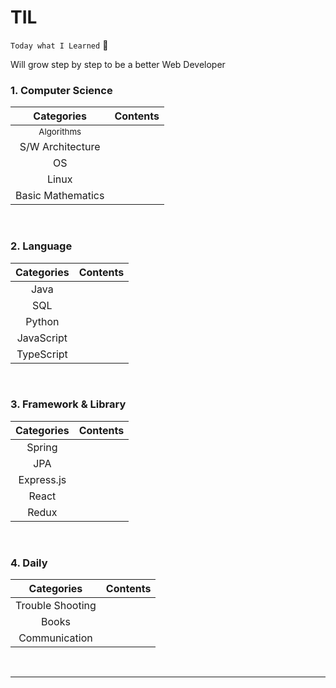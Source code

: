 # TIL

`Today what I Learned` :muscle:

Will grow step by step to be a better Web Developer

### **1. Computer Science**

|      Categories       | Contents |
| :-------------------: | -------- |
| <sub>Algorithms</sub> |          |
|   S/W Architecture    |          |
|          OS           |          |
|         Linux         |          |
|   Basic Mathematics   |          |

<br>

### **2. Language**

| Categories | Contents |
| :--------: | -------- |
|    Java    |          |
|    SQL     |          |
|   Python   |          |
| JavaScript |          |
| TypeScript |          |

<br>

### **3. Framework & Library**

| Categories | Contents |
| :--------: | -------- |
|   Spring   |          |
|    JPA     |          |
| Express.js |          |
|   React    |          |
|   Redux    |          |

<br>

### **4. Daily**

|    Categories    | Contents |
| :--------------: | -------- |
| Trouble Shooting |          |
|      Books       |          |
|  Communication   |          |

<br>

---
